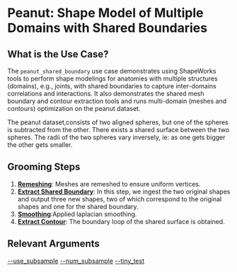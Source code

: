 # Peanut: Shape Model of Multiple Domains with Shared Boundaries

## What is the Use Case? 
The `peanut_shared_boundary` use case demonstrates using ShapeWorks tools to perform shape modelings for anatomies with multiple structures (domains), e.g., joints, with shared boundaries to capture inter-domains correlations and interactions. It also demonstrates the shared mesh boundary and contour extraction tools and runs multi-domain (meshes and contours) optimization on the peanut dataset.

The peanut dataset,consists of two aligned spheres, but one of the spheres is subtracted from the other. There exists a shared surface between the two spheres. The radii of the two spheres vary inversely, ie: as one gets bigger the other gets smaller.

## Grooming Steps

1. [**Remeshing**](../../workflow/groom.md#remesh): Meshes are remeshed to ensure uniform vertices.
2. [**Extract Shared Boundary**](../../workflow/groom.md#extract-shared-boundary): In this step, we ingest the two original shapes and output three new shapes, two of which correspond to the original shapes and one for the shared boundary.
3. [**Smoothing**](../../workflow/groom.md#smoothing):Applied laplacian smoothing.
4. [**Extract Contour**](../../workflow/groom.md#extract-contour): The boundary loop of the shared surface is obtained.

## Relevant Arguments
[--use_subsample](../use-cases.md#-use_subsample)
[--num_subsample](../use-cases.md#-use_subsample)
[--tiny_test](../use-cases.md#-tiny_test)